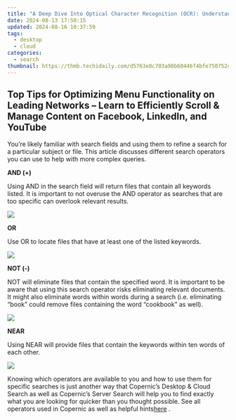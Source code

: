 ```yaml
---
title: "A Deep Dive Into Optical Character Recognition (OCR): Understanding Image-Based Text Capture with Copernic Software"
date: 2024-08-13 17:50:15
updated: 2024-08-16 10:37:59
tags:
  - desktop
  - cloud
categories:
  - search
thumbnail: https://thmb.techidaily.com/d5763e8c703a90b60446f4bfe750752cf90d756e0d81dc2e79786c8274b17daa.jpg
---
```


## Top Tips for Optimizing Menu Functionality on Leading Networks – Learn to Efficiently Scroll & Manage Content on Facebook, LinkedIn, and YouTube

You’re likely familiar with search fields and using them to refine a search for a particular subject or file. This article discusses different search operators you can use to help with more complex queries.

**AND (+)**

 Using AND in the search field will return files that contain all keywords listed. It is important to not overuse the AND operator as searches that are too specific can overlook relevant results.

![](https://copernic.com/wp-content/uploads/2023/07/image-15.png)

**OR**

Use OR to locate files that have at least one of the listed keywords.

![](https://copernic.com/wp-content/uploads/2023/07/image-16.png)

**NOT (-)**

 NOT will eliminate files that contain the specified word. It is important to be aware that using this search operator risks eliminating relevant documents. It might also eliminate words within words during a search (i.e. eliminating “book” could remove files containing the word “cookbook” as well).

![](https://copernic.com/wp-content/uploads/2023/07/image-17.png)

**NEAR**

 Using NEAR will provide files that contain the keywords within ten words of each other.

![](https://copernic.com/wp-content/uploads/2023/07/image-18.png)

 Knowing which operators are available to you and how to use them for specific searches is just another way that Copernic’s Desktop & Cloud Search as well as Copernic’s Server Search will help you to find exactly what you are looking for quicker than you thought possible. See all operators used in Copernic as well as helpful hints[here](https://copernicsearch.freshdesk.com/en/support/solutions/articles/47001112953-refine-a-search-with-search-operators) .


<ins class="adsbygoogle"
     style="display:block"
     data-ad-format="autorelaxed"
     data-ad-client="ca-pub-7571918770474297"
     data-ad-slot="1223367746"></ins>



<ins class="adsbygoogle"
     style="display:block"
     data-ad-client="ca-pub-7571918770474297"
     data-ad-slot="8358498916"
     data-ad-format="auto"
     data-full-width-responsive="true"></ins>
